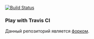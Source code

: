 [![Build Status](https://travis-ci.org/githubotik/play-with-travis.svg?branch=master)](https://travis-ci.org/githubotik/play-with-travis)
### Play with Travis CI

Данный репозиторий является [форком](https://github.com/Artemmkin/play-with-travis).
